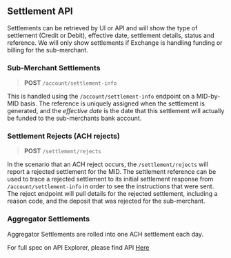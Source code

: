 ## Settlement API

Settlements can be retrieved by UI or API and will show the type of settlement (Credit or Debit), effective date, settlement details, status and reference. We will only show settlements if Exchange is handling funding or billing for the sub-merchant.

### Sub-Merchant Settlements

<!-- theme: info -->
>**POST** `/account/settlement-info`

This is handled using the `/account/settlement-info` endpoint on a MID-by-MID basis. 
The reference is uniquely assigned when the settlement is generated, and the *effective date* is the date that this settlement will actually be funded to the sub-merchants bank account.

### Settlement Rejects (ACH rejects)

<!-- theme: info -->
>**POST** `/settlement/rejects`

In the scenario that an ACH reject occurs, the `/settlement/rejects` will report a rejected settlement for the MID.
The settlement reference can be used to trace a rejected settlement to its initial settlement response from `/account/settlement-info` in order to see the instructions that were sent.
The reject endpoint will pull details for the rejected settlement, including a reason code, and the deposit that was rejected for the sub-merchant. 

### Aggregator Settlements

Aggregator Settlements are rolled into one ACH settlement each day. 

For full spec on API Explorer, please find API [Here](../api?type=post&path=/account/settlement-info) 
